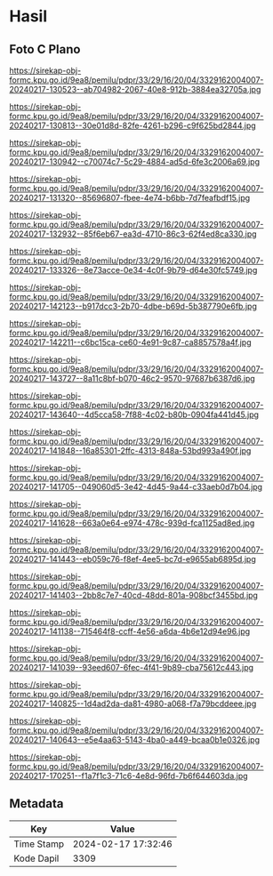 # Hasil

## Foto C Plano

https://sirekap-obj-formc.kpu.go.id/9ea8/pemilu/pdpr/33/29/16/20/04/3329162004007-20240217-130523--ab704982-2067-40e8-912b-3884ea32705a.jpg

https://sirekap-obj-formc.kpu.go.id/9ea8/pemilu/pdpr/33/29/16/20/04/3329162004007-20240217-130813--30e01d8d-82fe-4261-b296-c9f625bd2844.jpg

https://sirekap-obj-formc.kpu.go.id/9ea8/pemilu/pdpr/33/29/16/20/04/3329162004007-20240217-130942--c70074c7-5c29-4884-ad5d-6fe3c2006a69.jpg

https://sirekap-obj-formc.kpu.go.id/9ea8/pemilu/pdpr/33/29/16/20/04/3329162004007-20240217-131320--85696807-fbee-4e74-b6bb-7d7feafbdf15.jpg

https://sirekap-obj-formc.kpu.go.id/9ea8/pemilu/pdpr/33/29/16/20/04/3329162004007-20240217-132932--85f6eb67-ea3d-4710-86c3-62f4ed8ca330.jpg

https://sirekap-obj-formc.kpu.go.id/9ea8/pemilu/pdpr/33/29/16/20/04/3329162004007-20240217-133326--8e73acce-0e34-4c0f-9b79-d64e30fc5749.jpg

https://sirekap-obj-formc.kpu.go.id/9ea8/pemilu/pdpr/33/29/16/20/04/3329162004007-20240217-142123--b917dcc3-2b70-4dbe-b69d-5b387790e6fb.jpg

https://sirekap-obj-formc.kpu.go.id/9ea8/pemilu/pdpr/33/29/16/20/04/3329162004007-20240217-142211--c6bc15ca-ce60-4e91-9c87-ca8857578a4f.jpg

https://sirekap-obj-formc.kpu.go.id/9ea8/pemilu/pdpr/33/29/16/20/04/3329162004007-20240217-143727--8a11c8bf-b070-46c2-9570-97687b6387d6.jpg

https://sirekap-obj-formc.kpu.go.id/9ea8/pemilu/pdpr/33/29/16/20/04/3329162004007-20240217-143640--4d5cca58-7f88-4c02-b80b-0904fa441d45.jpg

https://sirekap-obj-formc.kpu.go.id/9ea8/pemilu/pdpr/33/29/16/20/04/3329162004007-20240217-141848--16a85301-2ffc-4313-848a-53bd993a490f.jpg

https://sirekap-obj-formc.kpu.go.id/9ea8/pemilu/pdpr/33/29/16/20/04/3329162004007-20240217-141705--049060d5-3e42-4d45-9a44-c33aeb0d7b04.jpg

https://sirekap-obj-formc.kpu.go.id/9ea8/pemilu/pdpr/33/29/16/20/04/3329162004007-20240217-141628--663a0e64-e974-478c-939d-fca1125ad8ed.jpg

https://sirekap-obj-formc.kpu.go.id/9ea8/pemilu/pdpr/33/29/16/20/04/3329162004007-20240217-141443--eb059c76-f8ef-4ee5-bc7d-e9655ab6895d.jpg

https://sirekap-obj-formc.kpu.go.id/9ea8/pemilu/pdpr/33/29/16/20/04/3329162004007-20240217-141403--2bb8c7e7-40cd-48dd-801a-908bcf3455bd.jpg

https://sirekap-obj-formc.kpu.go.id/9ea8/pemilu/pdpr/33/29/16/20/04/3329162004007-20240217-141138--715464f8-ccff-4e56-a6da-4b6e12d94e96.jpg

https://sirekap-obj-formc.kpu.go.id/9ea8/pemilu/pdpr/33/29/16/20/04/3329162004007-20240217-141039--93eed607-6fec-4f41-9b89-cba75612c443.jpg

https://sirekap-obj-formc.kpu.go.id/9ea8/pemilu/pdpr/33/29/16/20/04/3329162004007-20240217-140825--1d4ad2da-da81-4980-a068-f7a79bcddeee.jpg

https://sirekap-obj-formc.kpu.go.id/9ea8/pemilu/pdpr/33/29/16/20/04/3329162004007-20240217-140643--e5e4aa63-5143-4ba0-a449-bcaa0b1e0326.jpg

https://sirekap-obj-formc.kpu.go.id/9ea8/pemilu/pdpr/33/29/16/20/04/3329162004007-20240217-170251--f1a7f1c3-71c6-4e8d-96fd-7b6f644603da.jpg


## Metadata

| Key        | Value               |
| ---------- | ------------------- |
| Time Stamp | 2024-02-17 17:32:46 |
| Kode Dapil | 3309                |



